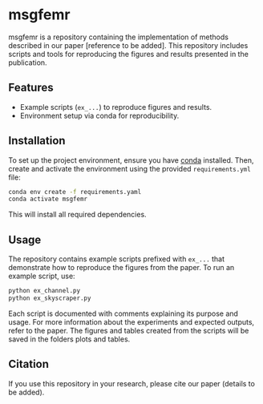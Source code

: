 # msgfemr
msgfemr is a repository containing the implementation of methods described in our paper [reference to be added]. 
This repository includes scripts and tools for reproducing the figures and results presented in the publication.

## Features

- Example scripts (`ex_...`) to reproduce figures and results.
- Environment setup via conda for reproducibility.

## Installation

To set up the project environment, ensure you have [conda](https://docs.conda.io/en/latest/) installed. 
Then, create and activate the environment using the provided `requirements.yml` file:

```bash
conda env create -f requirements.yaml
conda activate msgfemr
```

This will install all required dependencies.

## Usage

The repository contains example scripts prefixed with `ex_...` that demonstrate how to reproduce the figures from the paper. To run an example script, use:

```bash
python ex_channel.py
python ex_skyscraper.py
```

Each script is documented with comments explaining its purpose and usage. For more information about the experiments and expected outputs, refer to the paper.
The figures and tables created from the scripts will be saved in the folders plots and tables. 


## Citation

If you use this repository in your research, please cite our paper (details to be added).
